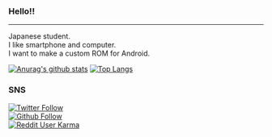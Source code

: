 ### Hello!!
---
Japanese student.  
I like smartphone and computer.  
I want to make a custom ROM for Android.  

[![Anurag's github stats](https://github-readme-stats.vercel.app/api?username=toufune&show_icons=true&theme=synthwave)](https://github.com/toufune)
[![Top Langs](https://github-readme-stats.vercel.app/api/top-langs/?username=toufune&theme=synthwave)](https://github.com/toufune)

### SNS
[![Twitter Follow](https://img.shields.io/twitter/follow/toufu14271?style=social)](https://twitter.com/toufu14271?s=09)  
[![Github Follow](https://img.shields.io/github/followers/toufune?style=social)](https://github.com/toufune/)  
[![Reddit User Karma](https://img.shields.io/reddit/user-karma/link/Toufu14721?style=social)](https://www.reddit.com/user/Toufu14721/)

<!--
**toufune/toufune** is a ✨ _special_ ✨ repository because its `README.md` (this file) appears on your GitHub profile.

Here are some ideas to get you started:

- 🔭 I’m currently working on ...
- 🌱 I’m currently learning ...
- 👯 I’m looking to collaborate on ...
- 🤔 I’m looking for help with ...
- 💬 Ask me about ...
- 📫 How to reach me: ...
- 😄 Pronouns: ...
- ⚡ Fun fact: ...
-->
